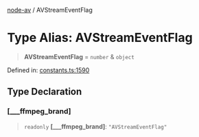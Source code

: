 [node-av](../globals.md) / AVStreamEventFlag

# Type Alias: AVStreamEventFlag

> **AVStreamEventFlag** = `number` & `object`

Defined in: [constants.ts:1590](https://github.com/seydx/av/blob/f8631fc881b394300b1479f511d55cf1c370a87f/src/constants/constants.ts#L1590)

## Type Declaration

### \[\_\_\_ffmpeg\_brand\]

> `readonly` **\[\_\_\_ffmpeg\_brand\]**: `"AVStreamEventFlag"`
